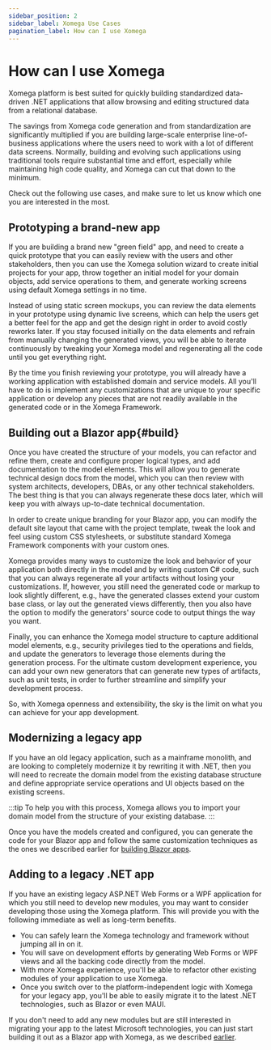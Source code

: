 ```yaml
---
sidebar_position: 2
sidebar_label: Xomega Use Cases
pagination_label: How can I use Xomega
---
```


# How can I use Xomega

Xomega platform is best suited for quickly building standardized data-driven .NET applications that allow browsing and editing structured data from a relational database.

The savings from Xomega code generation and from standardization are significantly multiplied if you are building large-scale enterprise line-of-business applications where the users need to work with a lot of different data screens. Normally, building and evolving such applications using traditional tools require substantial time and effort, especially while maintaining high code quality, and Xomega can cut that down to the minimum.

Check out the following use cases, and make sure to let us know which one you are interested in the most. 

## Prototyping a brand-new app

If you are building a brand new "green field" app, and need to create a quick prototype that you can easily review with the users and other stakeholders, then you can use the Xomega solution wizard to create initial projects for your app, throw together an initial model for your domain objects, add service operations to them, and generate working screens using default Xomega settings in no time.

Instead of using static screen mockups, you can review the data elements in your prototype using dynamic live screens, which can help the users get a better feel for the app and get the design right in order to avoid costly reworks later. If you stay focused initially on the data elements and refrain from manually changing the generated views, you will be able to iterate continuously by tweaking your Xomega model and regenerating all the code until you get everything right.

By the time you finish reviewing your prototype, you will already have a working application with established domain and service models. All you'll have to do is implement any customizations that are unique to your specific application or develop any pieces that are not readily available in the generated code or in the Xomega Framework.

## Building out a Blazor app{#build}

Once you have created the structure of your models, you can refactor and refine them, create and configure proper logical types, and add documentation to the model elements. This will allow you to generate technical design docs from the model, which you can then review with system architects, developers, DBAs, or any other technical stakeholders. The best thing is that you can always regenerate these docs later, which will keep you with always up-to-date technical documentation.

In order to create unique branding for your Blazor app, you can modify the default site layout that came with the project template, tweak the look and feel using custom CSS stylesheets, or substitute standard Xomega Framework components with your custom ones.

Xomega provides many ways to customize the look and behavior of your application both directly in the model and by writing custom C# code, such that you can always regenerate all your artifacts without losing your customizations. If, however, you still need the generated code or markup to look slightly different, e.g., have the generated classes extend your custom base class, or lay out the generated views differently, then you also have the option to modify the generators' source code to output things the way you want.

Finally, you can enhance the Xomega model structure to capture additional model elements, e.g., security privileges tied to the operations and fields, and update the generators to leverage those elements during the generation process. For the ultimate custom development experience, you can add your own new generators that can generate new types of artifacts, such as unit tests, in order to further streamline and simplify your development process.

So, with Xomega openness and extensibility, the sky is the limit on what you can achieve for your app development.

## Modernizing a legacy app

If you have an old legacy application, such as a mainframe monolith, and are looking to completely modernize it by rewriting it with .NET, then you will need to recreate the domain model from the existing database structure and define appropriate service operations and UI objects based on the existing screens.

:::tip
To help you with this process, Xomega allows you to import your domain model from the structure of your existing database.
:::

Once you have the models created and configured, you can generate the code for your Blazor app and follow the same customization techniques as the ones we described earlier for [building Blazor apps](#build).

## Adding to a legacy .NET app

If you have an existing legacy ASP.NET Web Forms or a WPF application for which you still need to develop new modules, you may want to consider developing those using the Xomega platform. This will provide you with the following immediate as well as long-term benefits.
- You can safely learn the Xomega technology and framework without jumping all in on it.
- You will save on development efforts by generating Web Forms or WPF views and all the backing code directly from the model.
- With more Xomega experience, you'll be able to refactor other existing modules of your application to use Xomega.
- Once you switch over to the platform-independent logic with Xomega for your legacy app, you'll be able to easily migrate it to the latest .NET technologies, such as Blazor or even MAUI.

If you don't need to add any new modules but are still interested in migrating your app to the latest Microsoft technologies, you can just start building it out as a Blazor app with Xomega, as we described [earlier](#build).
